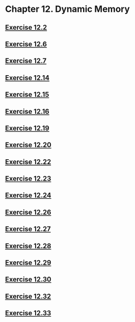 # Chapter 12. Dynamic Memory

## [Exercise 12.2](src/12.02.h)

## [Exercise 12.6](src/12.06.cpp)

## [Exercise 12.7](src/12.07.cpp)

## [Exercise 12.14](src/12.14.cpp)

## [Exercise 12.15](src/12.15.cpp)

## [Exercise 12.16](src/12.16.cpp)

## [Exercise 12.19](src/12.19)

## [Exercise 12.20](src/12.20)

## [Exercise 12.22](src/12.22)

## [Exercise 12.23](src/12.23.cpp)

## [Exercise 12.24](src/12.24.cpp)

## [Exercise 12.26](src/12.26.cpp)

## [Exercise 12.27](src/12.27)

## [Exercise 12.28](src/12.28)

## [Exercise 12.29](src/12.29)

## [Exercise 12.30](src/12.30)

## [Exercise 12.32](src/12.32)

## [Exercise 12.33](src/12.33)
